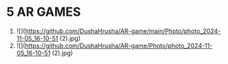 # 5 AR GAMES
1) ![](https://github.com/DushaHrusha/AR-game/main/Photo/photo_2024-11-05_16-10-51 (2).jpg)
2) ![](https://github.com/DushaHrusha/AR-game/Photo/photo_2024-11-05_16-10-51 (2).jpg)
